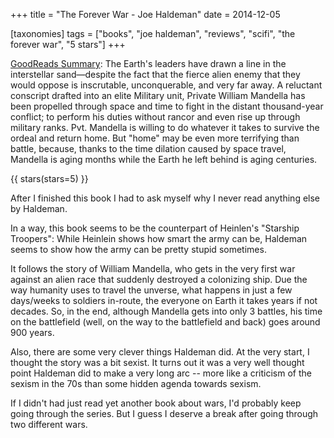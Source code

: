 +++
title = "The Forever War - Joe Haldeman"
date = 2014-12-05

[taxonomies]
tags = ["books", "joe haldeman", "reviews", "scifi", "the forever war", 
"5 stars"]
+++

[GoodReads Summary](https://www.goodreads.com/book/show/21611.The_Forever_War):
The Earth's leaders have drawn a line in the interstellar sand—despite the
fact that the fierce alien enemy that they would oppose is inscrutable,
unconquerable, and very far away. A reluctant conscript drafted into an elite
Military unit, Private William Mandella has been propelled through space and
time to fight in the distant thousand-year conflict; to perform his duties
without rancor and even rise up through military ranks. Pvt. Mandella is
willing to do whatever it takes to survive the ordeal and return home. But
"home" may be even more terrifying than battle, because, thanks to the time
dilation caused by space travel, Mandella is aging months while the Earth he
left behind is aging centuries.

<!-- more -->

{{ stars(stars=5) }}

After I finished this book I had to ask myself why I never read anything else
by Haldeman.

In a way, this book seems to be the counterpart of Heinlen's "Starship
Troopers": While Heinlein shows how smart the army can be, Haldeman seems to
show how the army can be pretty stupid sometimes.

It follows the story of William Mandella, who gets in the very first war
against an alien race that suddenly destroyed a colonizing ship. Due the way
humanity uses to travel the unverse, what happens in just a few days/weeks to
soldiers in-route, the everyone on Earth it takes years if not decades. So, in
the end, although Mandella gets into only 3 battles, his time on the
battlefield (well, on the way to the battlefield and back) goes around 900
years.

Also, there are some very clever things Haldeman did. At the very start, I
thought the story was a bit sexist. It turns out it was a very well thought
point Haldeman did to make a very long arc -- more like a criticism of the
sexism in the 70s than some hidden agenda towards sexism.

If I didn't had just read yet another book about wars, I'd probably keep going
through the series. But I guess I deserve a break after going through two
different wars.

